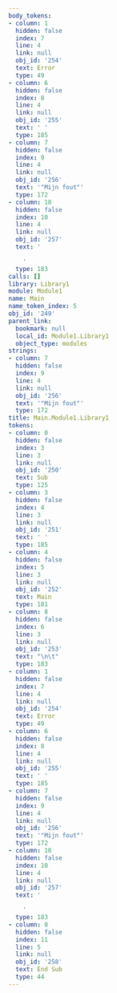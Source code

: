 ```yaml
---
body_tokens:
- column: 1
  hidden: false
  index: 7
  line: 4
  link: null
  obj_id: '254'
  text: Error
  type: 49
- column: 6
  hidden: false
  index: 8
  line: 4
  link: null
  obj_id: '255'
  text: ' '
  type: 185
- column: 7
  hidden: false
  index: 9
  line: 4
  link: null
  obj_id: '256'
  text: '"Mijn fout"'
  type: 172
- column: 18
  hidden: false
  index: 10
  line: 4
  link: null
  obj_id: '257'
  text: '

    '
  type: 183
calls: []
library: Library1
module: Module1
name: Main
name_token_index: 5
obj_id: '249'
parent_link:
  bookmark: null
  local_id: Module1.Library1
  object_type: modules
strings:
- column: 7
  hidden: false
  index: 9
  line: 4
  link: null
  obj_id: '256'
  text: '"Mijn fout"'
  type: 172
title: Main.Module1.Library1
tokens:
- column: 0
  hidden: false
  index: 3
  line: 3
  link: null
  obj_id: '250'
  text: Sub
  type: 125
- column: 3
  hidden: false
  index: 4
  line: 3
  link: null
  obj_id: '251'
  text: ' '
  type: 185
- column: 4
  hidden: false
  index: 5
  line: 3
  link: null
  obj_id: '252'
  text: Main
  type: 181
- column: 8
  hidden: false
  index: 6
  line: 3
  link: null
  obj_id: '253'
  text: "\n\t"
  type: 183
- column: 1
  hidden: false
  index: 7
  line: 4
  link: null
  obj_id: '254'
  text: Error
  type: 49
- column: 6
  hidden: false
  index: 8
  line: 4
  link: null
  obj_id: '255'
  text: ' '
  type: 185
- column: 7
  hidden: false
  index: 9
  line: 4
  link: null
  obj_id: '256'
  text: '"Mijn fout"'
  type: 172
- column: 18
  hidden: false
  index: 10
  line: 4
  link: null
  obj_id: '257'
  text: '

    '
  type: 183
- column: 0
  hidden: false
  index: 11
  line: 5
  link: null
  obj_id: '258'
  text: End Sub
  type: 44
---
```

